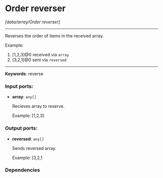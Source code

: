# Order reverser

_[data/array/Order reverser]_

---

Reverses the order of items in the received array.  
  
Example:  
1. [1,2,3]@0 received via `array`  
2. [3,2,1]@0 sent via `reversed`  

---

__Keywords__: reverse

### Input ports:

* __array__: ` any[] `

    Recieves array to reserve.
    
    Example:
    [1,2,3]

### Output ports:

* __reversed__: ` any[] `

    Sends reversed array.
    
    Example:
    [3,2,1

### Dependencies




